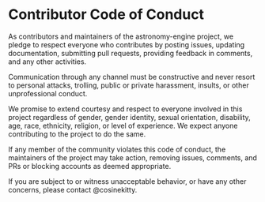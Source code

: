 # Contributor Code of Conduct

As contributors and maintainers of the astronomy-engine project, we pledge to respect everyone who contributes by posting issues, updating documentation, submitting pull requests, providing feedback in comments, and any other activities.

Communication through any channel must be constructive and never resort to personal attacks, trolling, public or private harassment, insults, or other unprofessional conduct.

We promise to extend courtesy and respect to everyone involved in this project regardless of gender, gender identity, sexual orientation, disability, age, race, ethnicity, religion, or level of experience. We expect anyone contributing to the project to do the same.

If any member of the community violates this code of conduct, the maintainers of the project may take action, removing issues, comments, and PRs or blocking accounts as deemed appropriate.

If you are subject to or witness unacceptable behavior, or have any other concerns, please contact @cosinekitty.
